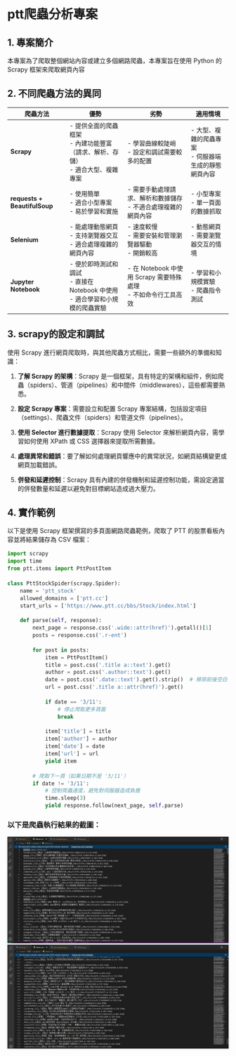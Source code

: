 # ptt爬蟲分析專案

## 1. 專案簡介

本專案為了爬取整個網站內容或建立多個網路爬蟲，本專案旨在使用 Python 的 Scrapy 框架來爬取網頁內容

## 2. 不同爬蟲方法的異同

| 爬蟲方法                | 優勢                                                                                   | 劣勢                                                         | 適用情境                           |
|-------------------------|----------------------------------------------------------------------------------------|--------------------------------------------------------------|------------------------------------|
| **Scrapy**              | - 提供全面的爬蟲框架<br>- 內建功能豐富（請求、解析、存儲）<br>- 適合大型、複雜專案          | - 學習曲線較陡峭<br>- 設定和調試需要較多的配置                | - 大型、複雜的爬蟲專案<br>- 伺服器端生成的靜態網頁內容 |
| **requests + BeautifulSoup** | - 使用簡單<br>- 適合小型專案<br>- 易於學習和實施                                          | - 需要手動處理請求、解析和數據儲存<br>- 不適合處理複雜的網頁內容 | - 小型專案<br>- 單一頁面的數據抓取       |
| **Selenium**            | - 能處理動態網頁<br>- 支持瀏覽器交互<br>- 適合處理複雜的網頁內容                           | - 速度較慢<br>- 需要安裝和管理瀏覽器驅動<br>- 開銷較高        | - 動態網頁<br>- 需要瀏覽器交互的情境      |
| **Jupyter Notebook**    | - 便於即時測試和調試<br>- 直接在 Notebook 中使用<br>- 適合學習和小規模的爬蟲實驗             | - 在 Notebook 中使用 Scrapy 需要特殊處理<br>- 不如命令行工具高效 | - 學習和小規模實驗<br>- 爬蟲指令測試        |

## 3. scrapy的設定和調試
使用 Scrapy 進行網頁爬取時，與其他爬蟲方式相比，需要一些額外的準備和知識：

1. **了解 Scrapy 的架構**：Scrapy 是一個框架，具有特定的架構和組件，例如爬蟲（spiders）、管道（pipelines）和中間件（middlewares），這些都需要熟悉。
   
2. **設定 Scrapy 專案**：需要設立和配置 Scrapy 專案結構，包括設定項目（settings）、爬蟲文件（spiders）和管道文件（pipelines）。

3. **使用 Selector 進行數據提取**：Scrapy 使用 Selector 來解析網頁內容，需學習如何使用 XPath 或 CSS 選擇器來提取所需數據。

4. **處理異常和錯誤**：要了解如何處理網頁響應中的異常狀況，如網頁結構變更或網頁加載錯誤。

5. **併發和延遲控制**：Scrapy 具有內建的併發機制和延遲控制功能，需設定適當的併發數量和延遲以避免對目標網站造成過大壓力。

## 4. 實作範例

以下是使用 Scrapy 框架撰寫的多頁面網路爬蟲範例，爬取了 PTT 的股票看板內容並將結果儲存為 CSV 檔案：

```python
import scrapy
import time
from ptt.items import PttPostItem

class PttStockSpider(scrapy.Spider):
    name = 'ptt_stock'
    allowed_domains = ['ptt.cc']
    start_urls = ['https://www.ptt.cc/bbs/Stock/index.html']

    def parse(self, response):
        next_page = response.css('.wide::attr(href)').getall()[1]
        posts = response.css('.r-ent')

        for post in posts:
            item = PttPostItem()
            title = post.css('.title a::text').get()
            author = post.css('.author::text').get()
            date = post.css('.date::text').get().strip()  # 移除前後空白
            url = post.css('.title a::attr(href)').get()

            if date == '3/11':
                # 停止爬取更多頁面
                break

            item['title'] = title
            item['author'] = author
            item['date'] = date
            item['url'] = url
            yield item

        # 爬取下一頁（如果日期不是 '3/11'）
        if date != '3/11':
            # 控制爬蟲速度，避免對伺服器造成負擔
            time.sleep(3)
            yield response.follow(next_page, self.parse)

```
### 以下是爬蟲執行結果的截圖：

![執行結果1](https://github.com/yichiaaa/Data_Analysis/blob/2d03fed5dfc9f6f4b074cfdb573ef68b562af4d2/ptt.png)
![執行結果2](https://github.com/yichiaaa/Data_Analysis/blob/2d03fed5dfc9f6f4b074cfdb573ef68b562af4d2/ptt1.png)
